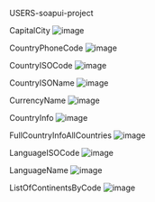 USERS-soapui-project

CapitalCity
![image](https://github.com/KaraliovaQA/API-testing/assets/100686591/b33e895e-dba6-45ee-8f60-0091721f0a35)

CountryPhoneCode
![image](https://github.com/KaraliovaQA/API-testing/assets/100686591/e351cbae-5fe8-427d-b9a6-9e248ddcef4e)

CountryISOCode
![image](https://github.com/KaraliovaQA/API-testing/assets/100686591/5e2df7d4-a2ea-4a3c-a9a5-5e9ea3d1768d)

CountryISOName
![image](https://github.com/KaraliovaQA/SoapUI-testing/assets/100686591/7cbd5aab-3afc-48ef-933e-ecfb66bf11d8)

CurrencyName
![image](https://github.com/KaraliovaQA/SoapUI-testing/assets/100686591/fe42c7d3-1d49-40d1-bdef-8a67b6c6dbbb)

CountryInfo
![image](https://github.com/KaraliovaQA/SoapUI-testing/assets/100686591/e47da2ae-1835-401b-8fd4-caedadeeb323)

FullCountryInfoAllCountries
![image](https://github.com/KaraliovaQA/SoapUI-testing/assets/100686591/ec056be6-97ec-4c71-956b-b68b1445d900)

LanguageISOCode
![image](https://github.com/KaraliovaQA/SoapUI-testing/assets/100686591/10a981d6-a7c1-4363-812b-265529ac949b)

LanguageName
![image](https://github.com/KaraliovaQA/SoapUI-testing/assets/100686591/67921d8a-143f-4d70-978e-a069750b7c58)

ListOfContinentsByCode
![image](https://github.com/KaraliovaQA/SoapUI-testing/assets/100686591/0325da0b-ea31-427d-a198-9edd539152bc)

